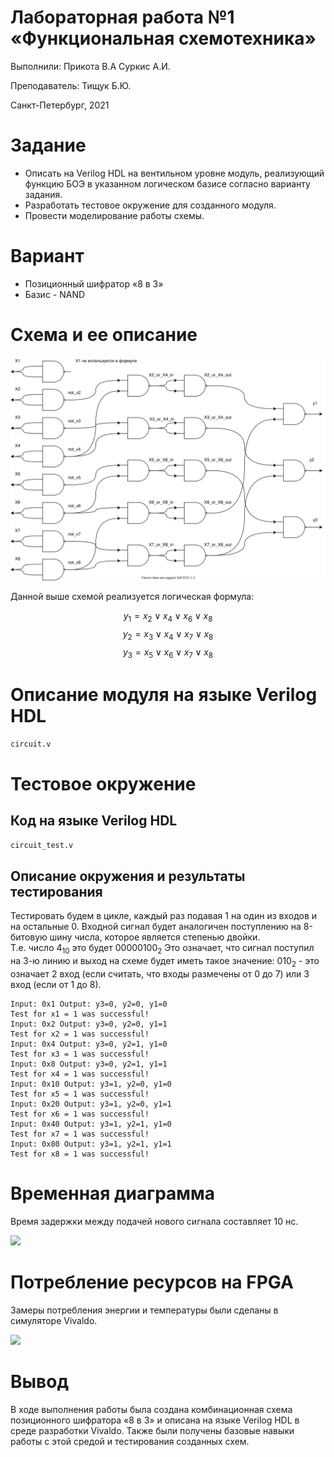<!-- федеральное государственное автономное образовательное учреждение высшего образования
«Национальный исследовательский университет ИТМО» -->

# Лабораторная работа №1 &laquo;Функциональная схемотехника&raquo;

Выполнили: Прикота В.А Суркис А.И.

Преподаватель: Тищук Б.Ю.

Санкт-Петербург, 2021

Задание
=======

-   Описать на Verilog HDL на вентильном уровне модуль, реализующий
    функцию БОЭ в указанном логическом базисе согласно варианту задания.
-   Разработать тестовое окружение для созданного модуля.
-   Провести моделирование работы схемы.

Вариант
=======

-   Позиционный шифратор «8 в 3»
-   Базис - NAND

Схема и ее описание
===================

![](./circuit.svg)
<!-- ![Схема позиционного шифратора 8 в 3, реализованного на базисе NAND
логики[]{label="ris:image"}](https://i.imgur.com/eW4RyQl.png) -->

Данной выше схемой реализуется логическая формула:

$$y_1 = x_2 \lor x_4 \lor x_6 \lor x_8$$
$$y_2 = x_3 \lor x_4 \lor x_7 \lor x_8$$
$$y_3 = x_5 \lor x_6 \lor x_7 \lor x_8$$

Описание модуля на языке Verilog HDL
====================================

`circuit.v`
<!-- ``` {.verilog language="Verilog" basicstyle="\small"}
`timescale 1ns / 1ps

module circuit(
    input x1,
    input x2,
    input x3,
    input x4,
    input x5,
    input x6,
    input x7,
    input x8,
    output y1,
    output y2,
    output y3
    );
    
    
    wire not_x2, not_x3, not_x4, not_x5, not_x6, not_x7, not_x8;
    
    nand(not_x2, x2, x2);
    nand(not_x3, x3, x3);
    nand(not_x4, x4, x4);
    nand(not_x5, x5, x5);
    nand(not_x6, x6, x6);
    nand(not_x7, x7, x7);
    nand(not_x8, x8, x8);
    
    wire x2_or_x4_in, x3_or_x4_in, x5_or_x6_in, x6_or_x8_in, x7_or_x8_in;
    
    nand(x2_or_x4_in, not_x2, not_x4);
    nand(x3_or_x4_in, not_x3, not_x4);
    nand(x5_or_x6_in, not_x5, not_x6);
    nand(x6_or_x8_in, not_x6, not_x8);
    nand(x7_or_x8_in, not_x7, not_x8);
    
    wire x2_or_x4_out, x3_or_x4_out, x5_or_x6_out, x6_or_x8_out, x7_or_x8_out;
    
    nand(x2_or_x4_out, x2_or_x4_in, x2_or_x4_in);
    nand(x3_or_x4_out, x3_or_x4_in, x3_or_x4_in);
    nand(x5_or_x6_out, x5_or_x6_in, x5_or_x6_in);
    nand(x6_or_x8_out, x6_or_x8_in, x6_or_x8_in);
    nand(x7_or_x8_out, x7_or_x8_in, x7_or_x8_in);
    
    
    nand(y1, x2_or_x4_out, x6_or_x8_out);
    nand(y2, x3_or_x4_out, x7_or_x8_out);
    nand(y3, x5_or_x6_out, x7_or_x8_out);
    
endmodule
``` -->

Тестовое окружение
==================

Код на языке Verilog HDL
------------------------

`circuit_test.v`
<!-- ``` {.verilog language="Verilog" basicstyle="\small"}
`timescale 1ns / 1ps

module circuit_test;
    
    reg[7:0] x;
    wire y1, y2, y3;
    
    circuit circuit_1(
        .x1(x[0]),
        .x2(x[1]),
        .x3(x[2]),
        .x4(x[3]),
        .x5(x[4]),
        .x6(x[5]),
        .x7(x[6]),
        .x8(x[7]),
        .y1(y1),
        .y2(y2),
        .y3(y3)
    );
    
    integer i = 0;
    initial begin
        for (i = 0; i < 8; i = i + 1) begin
            x = 2**i;
            
            #10
            
            $display("Input: 0x%0h Output: y3=%b, y2=%b, y1=%b",x, y3, y2, y1); 
            if (i == 0 && y3 == 0 && y2 == 0 && y1 == 0) begin
                $display("Test for x1 = 1 was successful!");
            end 
            
            if (i == 1 && y3 == 0 && y2 == 0 && y1 == 1) begin
                $display("Test for x2 = 1 was successful!");
            end
            
            if (i == 2 && y3 == 0 && y2 == 1 && y1 == 0) begin
                $display("Test for x3 = 1 was successful!");
            end 
            
            if (i == 3 && y3 == 0 && y2 == 1 && y1 == 1) begin
                $display("Test for x4 = 1 was successful!");
            end
            
            if (i == 4 && y3 == 1 && y2 == 0 && y1 == 0) begin
                $display("Test for x5 = 1 was successful!");
            end
            
            if (i == 5 && y3 == 1 && y2 == 0 && y1 == 1) begin
                $display("Test for x6 = 1 was successful!");
            end
            
            if (i == 6 && y3 == 1 && y2 == 1 && y1 == 0) begin
                $display("Test for x7 = 1 was successful!");
            end
            
            if (i == 7 && y3 == 1 && y2 == 1 && y1 == 1) begin
                $display("Test for x8 = 1 was successful!");
            end
        end  
        // Zeroing x for pretty time diagram
        x = 0;
    end
    
endmodule
``` -->

Описание окружения и результаты тестирования
--------------------------------------------

Тестировать будем в цикле, каждый раз подавая 1 на один из входов и на
остальные 0. Входной сигнал будет аналогичен поступлению на 8-битовую
шину числа, которое является степенью двойки.  
Т.е. число $4_{10}$ это будет $00000100_2$ Это означает, что сигнал
поступил на 3-ю линию и выход на схеме будет иметь такое значение:
$010_2$ - это означает 2 вход (если считать, что входы размечены от 0
до 7) или 3 вход (если от 1 до 8).

```
Input: 0x1 Output: y3=0, y2=0, y1=0
Test for x1 = 1 was successful!
Input: 0x2 Output: y3=0, y2=0, y1=1
Test for x2 = 1 was successful!
Input: 0x4 Output: y3=0, y2=1, y1=0
Test for x3 = 1 was successful!
Input: 0x8 Output: y3=0, y2=1, y1=1
Test for x4 = 1 was successful!
Input: 0x10 Output: y3=1, y2=0, y1=0
Test for x5 = 1 was successful!
Input: 0x20 Output: y3=1, y2=0, y1=1
Test for x6 = 1 was successful!
Input: 0x40 Output: y3=1, y2=1, y1=0
Test for x7 = 1 was successful!
Input: 0x80 Output: y3=1, y2=1, y1=1
Test for x8 = 1 was successful!
```
<!-- ![](./test_results.jpg) -->
<!-- ![Вывод результатов
тестирования[]{label="ris:image"}](https://i.imgur.com/ZvTaFwg.jpg) -->

Временная диаграмма
===================

Время задержки между подачей нового сигнала составляет 10 нс.

![](./timeline.jpg)
<!-- ![Временная диаграмма для тестого
окружения[]{label="ris:image"}](https://i.imgur.com/KkH6MVL.jpg) -->

Потребление ресурсов на FPGA
============================

Замеры потребления энергии и температуры были сделаны в симуляторе
Vivaldo.

![](./power.png)
<!-- ![Вывод результатов
тестирования[]{label="ris:image"}](https://i.imgur.com/qv8NBmJ.png) -->

Вывод
=====

В ходе выполнения работы была создана комбинационная схема позиционного
шифратора &laquo;8 в 3&raquo; и описана на языке Verilog HDL в среде разработки
Vivaldo. Также были получены базовые навыки работы с этой средой и
тестирования созданных схем.

